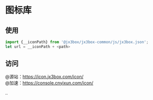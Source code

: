 # 图标库

## 使用
```javascript
import {__iconPath} from '@jx3box/jx3box-common/js/jx3box.json';
let url = __iconPath + <path>
```

## 访问
@源站：https://icon.jx3box.com/icon/  
@加速：https://console.cnyixun.com/icon/  

..

